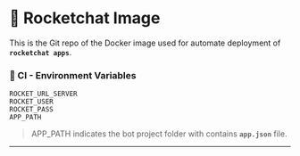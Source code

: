 # :rocket: Rocketchat Image

This is the Git repo of the Docker image used for automate deployment of **`rocketchat apps`**.

### :book:  CI - Environment Variables 
    ROCKET_URL_SERVER
    ROCKET_USER
    ROCKET_PASS
    APP_PATH
    
>APP_PATH indicates the bot project folder with contains **`app.json`** file.
---
